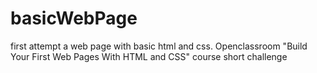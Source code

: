 # basicWebPage
first attempt a web page with basic html and css.
Openclassroom "Build Your First Web Pages With HTML and CSS" course short challenge 
